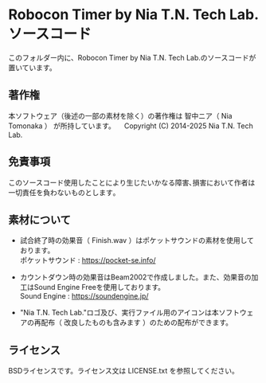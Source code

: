 # Robocon Timer by Nia T.N. Tech Lab.ソースコード
このフォルダー内に、Robocon Timer by Nia T.N. Tech Lab.のソースコードが置いています。

## 著作権
本ソフトウェア（後述の一部の素材を除く）の著作権は 智中ニア（ Nia Tomonaka ） が所持しています。
　Copyright (C) 2014-2025 Nia T.N. Tech Lab.

## 免責事項
このソースコード使用したことにより生じたいかなる障害､損害において作者は一切責任を負わないものとします｡

## 素材について
* 試合終了時の効果音（ Finish.wav ）はポケットサウンドの素材を使用しております。  
ポケットサウンド : https://pocket-se.info/

* カウントダウン時の効果音はBeam2002で作成しました。また、効果音の加工はSound Engine Freeを使用しております。  
Sound Engine : https://soundengine.jp/

* "Nia T.N. Tech Lab."ロゴ及び、実行ファイル用のアイコンは本ソフトウェアの再配布（ 改良したものも含みます ）のための配布ができます。

## ライセンス
BSDライセンスです。ライセンス文は LICENSE.txt を参照してください。
